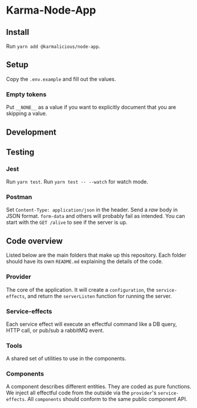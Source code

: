 # Karma-Node-App

## Install
Run `yarn add @karmalicious/node-app`.

## Setup
Copy the `.env.example` and fill out the values.

### Empty tokens
Put `__NONE__` as a value if you want to explicitly document that you are skipping a value.

## Development

## Testing

### Jest
Run `yarn test`.
Run `yarn test -- --watch` for watch mode.

### Postman
Set `Content-Type: application/json` in the header.
Send a *raw* body in JSON format. `form-data` and others will probably fail as intended.
You can start with the `GET /alive` to see if the server is up.

## Code overview
Listed below are the main folders that make up this repository.
Each folder should have its own `README.md` explaining the details of the code.

### Provider
The core of the application. It will create a `configuration`, the `service-effects`, and return the `serverListen` function for running the server.

### Service-effects
Each service effect will execute an effectful command like a DB query, HTTP call, or pub/sub a rabbitMQ event.

### Tools
A shared set of utilities to use in the components.

### Components
A component describes different entities.
They are coded as pure functions. We inject all effectful code from the outside via the `provider`'s `service-effects`.
All `components` should conform to the same public component API.
